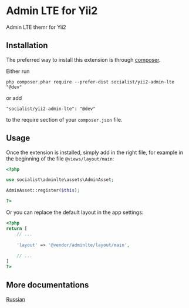 Admin LTE for Yii2
==================
Admin LTE themr for Yii2

Installation
------------

The preferred way to install this extension is through [composer](http://getcomposer.org/download/).

Either run

```
php composer.phar require --prefer-dist socialist/yii2-admin-lte "@dev"
```

or add

```
"socialist/yii2-admin-lte": "@dev"
```

to the require section of your `composer.json` file.


Usage
-----

Once the extension is installed, simply add in the right file, for example in the beginning of the file `@views/layout/main`:

```php
<?php

use socialist\adminlte\assets\AdminAsset;

AdminAsset::register($this);

?>
```

Or you can replace the default layout in the app settings:

```php
<?php
return [
    // ...
    
    'layout' => '@vendor/adminlte/layout/main',
    
    // ...
]
?>
```

More documentations
---

[Russian](https://github.com/socialist/yii2-admin-lte/blob/master/docs/ru/README.md)